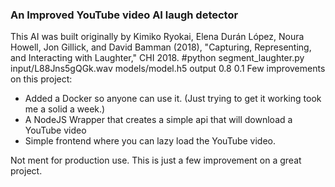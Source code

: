 ### An Improved YouTube video AI laugh detector

This AI was built originally by Kimiko Ryokai, Elena Durán López, Noura Howell, Jon Gillick, and David Bamman (2018), "Capturing, Representing, and Interacting with Laughter," CHI 2018. 
#python segment_laughter.py input/L88Jns5gQGk.wav models/model.h5 output 0.8 0.1
Few improvements on this project:


- Added a Docker so anyone can use it. (Just trying to get it working took me a solid a week.)
- A NodeJS Wrapper that creates a simple api that will download a YouTube video
- Simple frontend where you can lazy load the YouTube video.


Not ment for production use. This is just a few improvement on a great project.

